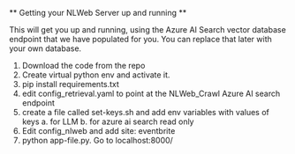 
** Getting your NLWeb Server up and running **

This will get you up and running, using the Azure AI Search vector database endpoint
that we have populated for you. You can replace that later with your own database.

1. Download the code from the repo
2. Create virtual python env and activate it.
3. pip install requirements.txt
5. edit config_retrieval.yaml to point at the NLWeb_Crawl Azure AI search endpoint
4. create a file called set-keys.sh and add env variables with values of keys
   a. for LLM
   b. for azure ai search read only
6. Edit config_nlweb and add site: eventbrite
6. python app-file.py. Go to localhost:8000/


